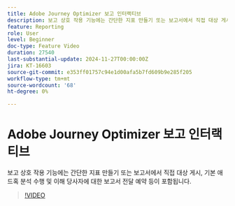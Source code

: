 ```yaml
---
title: Adobe Journey Optimizer 보고 인터랙티브
description: 보고 상호 작용 기능에는 간단한 지표 만들기 또는 보고서에서 직접 대상 게시, 기본 애드혹 분석 수행 및 이해 당사자에 대한 보고서 전달 예약 등이 포함됩니다.
feature: Reporting
role: User
level: Beginner
doc-type: Feature Video
duration: 27540
last-substantial-update: 2024-11-27T00:00:00Z
jira: KT-16603
source-git-commit: e353ff01757c94e1d00afa5b7fd609b9e285f205
workflow-type: tm+mt
source-wordcount: '68'
ht-degree: 0%

---
```



# Adobe Journey Optimizer 보고 인터랙티브

보고 상호 작용 기능에는 간단한 지표 만들기 또는 보고서에서 직접 대상 게시, 기본 애드혹 분석 수행 및 이해 당사자에 대한 보고서 전달 예약 등이 포함됩니다.

>[!VIDEO](https://video.tv.adobe.com/v/3440615/?learn=on)
